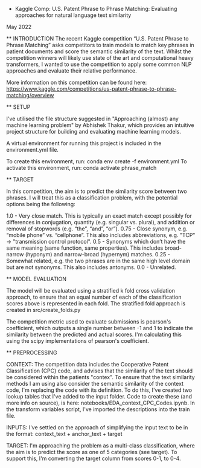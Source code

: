 * Kaggle Comp: U.S. Patent Phrase to Phrase Matching: Evaluating approaches for natural language text similarity

May 2022

** INTRODUCTION
The recent Kaggle competition “U.S. Patent Phrase to Phrase Matching” asks competitors to train models to match key phrases in patient documents and score the semantic similarity of the text.  Whilst the competition winners will likely use state of the art and computational heavy transformers, I wanted to use the competition to apply some common NLP approaches and evaluate their relative performance. 

More information on this competition can be found here: https://www.kaggle.com/competitions/us-patent-phrase-to-phrase-matching/overview

** SETUP

I've utilised the file structure suggested in "Approaching (almost) any machine learning problem" by Abhishek Thakur, which provides an intuitive project structure for building and evaluating machine learning models.

A virtual environment for running this project is included in the environment.yml file.  

To create this environment, run: conda env create -f environment.yml
To activate this environment, run: conda activate phrase_match

** TARGET

In this competition, the aim is to predict the similarity score between two phrases.  I will treat this as a classification
problem, with the potential options being the following:

1.0 - Very close match. This is typically an exact match except possibly for differences in conjugation, quantity (e.g. singular vs. plural), and addition or removal of stopwords (e.g. “the”, “and”, “or”).
0.75 - Close synonym, e.g. “mobile phone” vs. “cellphone”. This also includes abbreviations, e.g. "TCP" -> "transmission control protocol".
0.5 - Synonyms which don’t have the same meaning (same function, same properties). This includes broad-narrow (hyponym) and narrow-broad (hypernym) matches.
0.25 - Somewhat related, e.g. the two phrases are in the same high level domain but are not synonyms. This also includes antonyms.
0.0 - Unrelated.

** MODEL EVALUATION 

The model will be evaluated using a stratified k fold cross validation approach, to ensure that an equal number of each of the 
classification scores above is represented in each fold.  The stratified fold approach is created in src/create_folds.py

The competition metric used to evaluate submissions is pearson's coefficient, which outputs a single number between -1 and
1 to indicate the similarity between the predicted and actual scores. I'm calculating this using the scipy implementations of 
pearson's coefficient.

** PREPROCESSING

CONTEXT: The competition data includes the Cooperative Patent Classification (CPC) code, and advises that the similarity 
of the text should be considered within the patients "contex".  To ensure that the text similarity methods I am using also
consider the semantic similarity of the context code, I'm replacing the code with its definition.  To do this, I've created 
two lookup tables that I've added to the input folder.  Code to create these (and more info on source), 
is here: notebooks/EDA_context_CPC_Codes.ipynb.  In the transform variables script, I've imported the descriptions into 
the train file.

INPUTS: I've settled on the approach of simplifying the input text to be in the format: context_text + anchor_text + target

TARGET: I'm approaching the problem as a multi-class classification, where the aim is to predict the score as one of 
5 categories (see target).  To support this, I'm converting the target column from scores 0-1, to 0-4.




















